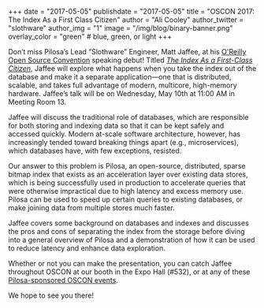 +++
date = "2017-05-05"
publishdate = "2017-05-05"
title = "OSCON 2017: The Index As a First Class Citizen"
author = "Ali Cooley"
author_twitter = "slothware"
author_img = "1"
image = "/img/blog/binary-banner.png"
overlay_color = "green" # blue, green, or light
+++

Don’t miss Pilosa’s Lead “Slothware” Engineer, Matt Jaffee, at his [O'Reilly Open Source Convention](https://conferences.oreilly.com/oscon/oscon-tx) speaking debut! Titled [_The Index As a First-Class Citizen_](https://conferences.oreilly.com/oscon/oscon-tx/public/schedule/detail/60565), Jaffee will explore what happens when you take the index out of the database and make it a separate application—one that is distributed, scalable, and takes full advantage of modern, multicore, high-memory hardware. Jaffee’s talk will be on Wednesday, May 10th at 11:00 AM in Meeting Room 13.

<!--more-->

Jaffee will discuss the traditional role of databases, which are responsible for both storing and indexing data so that it can be kept safely and accessed quickly. Modern at-scale software architecture, however, has increasingly tended toward breaking things apart (e.g., microservices), which databases have, with few exceptions, resisted.

Our answer to this problem is Pilosa, an open-source, distributed, sparse bitmap index that exists as an acceleration layer over existing data stores, which is being successfully used in production to accelerate queries that were otherwise impractical due to high latency and excess memory use. Pilosa can be used to speed up certain queries to existing databases, or make joining data from multiple stores much faster.

Jaffee covers some background on databases and indexes and discusses the pros and cons of separating the index from the storage before diving into a general overview of Pilosa and a demonstration of how it can be used to reduce latency and enhance data exploration.

Whether or not you can make the presentation, you can catch Jaffee throughout OSCON at our booth in the Expo Hall (#532), or at any of these [Pilosa-sponsored OSCON events](/blog/pilosa-at-oscon-2017/).

We hope to see you there!
